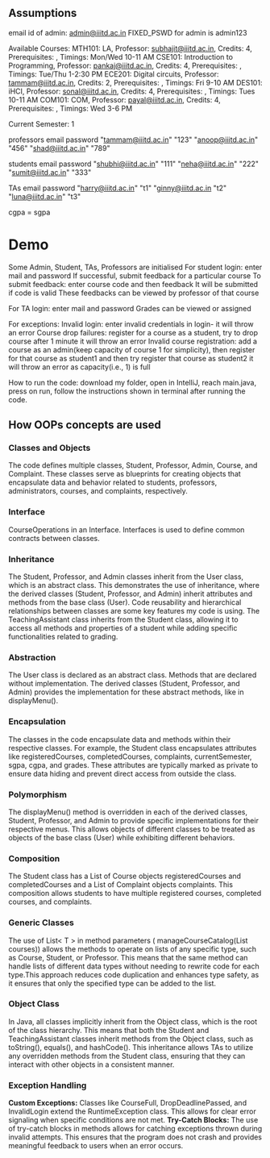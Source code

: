 ## Assumptions

email id of admin: admin@iiitd.ac.in
FIXED_PSWD for admin is admin123

Available Courses:
MTH101: LA, Professor: subhajit@iiitd.ac.in, Credits: 4, Prerequisites: , Timings: Mon/Wed 10-11 AM
CSE101: Introduction to Programming, Professor: pankaj@iiitd.ac.in, Credits: 4, Prerequisites: , Timings: Tue/Thu 1-2:30 PM
ECE201: Digital circuits, Professor: tammam@iiitd.ac.in, Credits: 2, Prerequisites: , Timings: Fri 9-10 AM
DES101: iHCI, Professor: sonal@iiitd.ac.in, Credits: 4, Prerequisites: , Timings: Tues 10-11 AM
COM101: COM, Professor: payal@iiitd.ac.in, Credits: 4, Prerequisites: , Timings: Wed 3-6 PM

Current Semester: 1

professors
email                  password
"tammam@iiitd.ac.in"    "123"
"anoop@iiitd.ac.in"     "456"
"shad@iiitd.ac.in"      "789"

students
email                  password
"shubhi@iiitd.ac.in"    "111" 
"neha@iiitd.ac.in"      "222"
"sumit@iiitd.ac.in"     "333"

TAs
email                  password
"harry@iiitd.ac.in"      "t1"
"ginny@iiitd.ac.in       "t2"
"luna@iiitd.ac.in"       "t3"

cgpa = sgpa

# Demo
Some Admin, Student, TAs, Professors are initialised
For student login: enter mail and password
If successful, submit feedback for a particular course
To submit feedback: enter course code and then feedback
It will be submitted if code is valid
These feedbacks can be viewed by professor of that course

For TA login: enter mail and password
Grades can be viewed or assigned

For exceptions:
Invalid login: enter invalid credentials in login- it will throw an error
Course drop failures: register for a course as a student, try to drop course after 1 minute it will throw an error
Invalid course registration: add a course as an admin(keep capacity of course 1 for simplicity), then register for that course as student1 and then try register that course as student2 it will throw an error as capacity(i.e., 1) is full


How to run the code:
download my folder, open in IntelliJ, reach main.java, press on run, follow the instructions shown in terminal after running the code.


## **How OOPs concepts are used**

### **Classes and Objects**

The code defines multiple classes, Student, Professor, Admin, Course, and Complaint. These classes serve as blueprints for creating objects that encapsulate data and behavior related to students, professors, administrators, courses, and complaints, respectively.

### **Interface**

CourseOperations in an Interface. Interfaces is used to define common contracts between classes.

### **Inheritance**

The Student, Professor, and Admin classes inherit from the User class, which is an abstract class. This demonstrates the use of inheritance, where the derived classes (Student, Professor, and Admin) inherit attributes and methods from the base class (User).
Code reusability and hierarchical relationships between classes are some key features my code is using.
The TeachingAssistant class inherits from the Student class, allowing it to access all methods and properties of a student while adding specific functionalities related to grading.

### **Abstraction**

The User class is declared as an abstract class. Methods that are declared without implementation. The derived classes (Student, Professor, and Admin) provides the implementation for these abstract methods, like in displayMenu().

### **Encapsulation**

The classes in the code encapsulate data and methods within their respective classes. For example, the Student class encapsulates attributes like registeredCourses, completedCourses, complaints, currentSemester, sgpa, cgpa, and grades. These attributes are typically marked as private to ensure data hiding and prevent direct access from outside the class.

### **Polymorphism**

The displayMenu() method is overridden in each of the derived classes, Student, Professor, and Admin to provide specific implementations for their respective menus. This allows objects of different classes to be treated as objects of the base class (User) while exhibiting different behaviors.

### **Composition**

The Student class has a List of Course objects registeredCourses and completedCourses and a List of Complaint objects complaints. This composition allows students to have multiple registered courses, completed courses, and complaints.

### **Generic Classes**

The use of List< T > in method parameters ( manageCourseCatalog(List<Course> courses)) allows the methods to operate on lists of any specific type, such as Course, Student, or Professor. This means that the same method can handle lists of different data types without needing to rewrite code for each type.This approach reduces code duplication and enhances type safety, as it ensures that only the specified type can be added to the list.

### **Object Class**
In Java, all classes implicitly inherit from the Object class, which is the root of the class hierarchy. This means that both the Student and TeachingAssistant classes inherit methods from the Object class, such as toString(), equals(), and hashCode().
This inheritance allows TAs to utilize any overridden methods from the Student class, ensuring that they can interact with other objects in a consistent manner.

### **Exception Handling**
**Custom Exceptions:** Classes like CourseFull, DropDeadlinePassed, and InvalidLogin extend the RuntimeException class. This allows for clear error signaling when specific conditions are not met.
**Try-Catch Blocks:** The use of try-catch blocks in methods allows for catching exceptions thrown during invalid attempts. This ensures that the program does not crash and provides meaningful feedback to users when an error occurs.